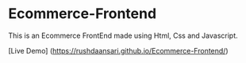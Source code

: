 # Ecommerce-Frontend
This is an Ecommerce FrontEnd made using Html, Css and Javascript.

[Live Demo] (https://rushdaansari.github.io/Ecommerce-Frontend/)
